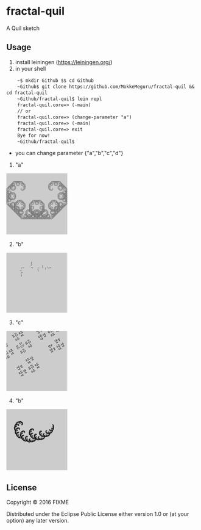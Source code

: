 # fractal-quil

A Quil sketch 

## Usage
1. install leiningen (https://leiningen.org/)
2. in your shell 
``` 
    ~$ mkdir Github $$ cd Github
    ~Github$ git clone https://github.com/MokkeMeguru/fractal-quil && cd fractal-quil
    ~Github/fractal-quil$ lein repl
    fractal-quil.core=> (-main)
    // or
    fractal-quil.core=> (change-parameter "a")
    fractal-quil.core=> (-main)
    fractal-quil.core=> exit
    Bye for now!
    ~Github/fractal-quil$ 
```
 * you can change parameter {"a","b","c","d"}
 1. "a"
 <img src="image/a.png" width="160">

 2. "b"
 <img src="image/b.png" width="160">

 3. "c"
  <img src="image/c.png" width="160">

 4. "b"
  <img src="image/d.png" width="160">

## License

Copyright © 2016 FIXME

Distributed under the Eclipse Public License either version 1.0 or (at
your option) any later version.
